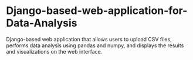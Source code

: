 # Django-based-web-application-for-Data-Analysis
Django-based web application that allows users to upload CSV files, performs data analysis using pandas and numpy, and displays the results and visualizations on the web interface.
